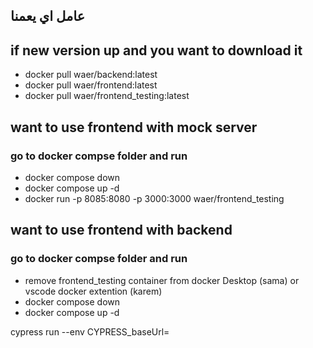 ## عامل اي يعمنا

## if new version up and you want to download it
- docker pull waer/backend:latest
- docker pull waer/frontend:latest
- docker pull waer/frontend_testing:latest

## want to use frontend with mock server 
### go to docker compse folder and run 
- docker compose down
- docker compose up -d
- docker run -p 8085:8080 -p 3000:3000 waer/frontend_testing 

## want to use frontend with backend 
### go to docker compse folder and run 
- remove frontend_testing container from docker Desktop (sama) or vscode docker extention (karem) 
- docker compose down
- docker compose up -d


cypress run --env CYPRESS_baseUrl=